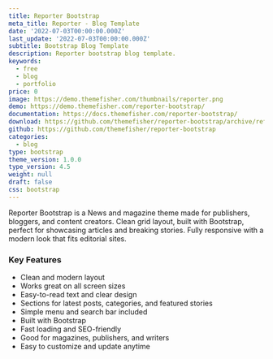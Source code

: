 ```yaml
---
title: Reporter Bootstrap
meta_title: Reporter - Blog Template
date: '2022-07-03T00:00:00.000Z'
last_update: '2022-07-03T00:00:00.000Z'
subtitle: Bootstrap Blog Template
description: Reporter bootstrap blog template.
keywords:
  - free
  - blog
  - portfolio
price: 0
image: https://demo.themefisher.com/thumbnails/reporter.png
demo: https://demo.themefisher.com/reporter-bootstrap/
documentation: https://docs.themefisher.com/reporter-bootstrap/
download: https://github.com/themefisher/reporter-bootstrap/archive/refs/heads/main.zip
github: https://github.com/themefisher/reporter-bootstrap
categories:
  - blog
type: bootstrap
theme_version: 1.0.0
type_version: 4.5
weight: null
draft: false
css: bootstrap
---
```

Reporter Bootstrap is a News and magazine theme made for publishers, bloggers, and content creators. Clean grid layout, built with Bootstrap, perfect for showcasing articles and breaking stories. Fully responsive with a modern look that fits editorial sites.

### Key Features

* Clean and modern layout
* Works great on all screen sizes
* Easy-to-read text and clear design
* Sections for latest posts, categories, and featured stories
* Simple menu and search bar included
* Built with Bootstrap
* Fast loading and SEO-friendly
* Good for magazines, publishers, and writers
* Easy to customize and update anytime
